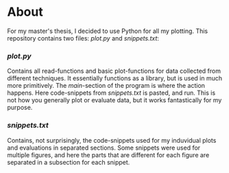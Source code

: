 # About
For my master's thesis, I decided to use Python for all my plotting. This repository contains two files: *plot.py* and *snippets.txt*:

### *plot.py*
Contains all read-functions and basic plot-functions for data collected from different techniques. It essentially functions as a library, but is used in much more primitively.
The *main*-section of the program is where the action happens. Here code-snippets from *snippets.txt* is pasted, and run. This is not how you generally plot or evaluate data, but it works fantastically for my purpose.

### *snippets.txt*
Contains, not surprisingly, the code-snippets used for my induvidual plots and evaluations in separated sections. Some snippets were used for multiple figures, and here the parts that are different for each figure are separated in a subsection for each snippet.
